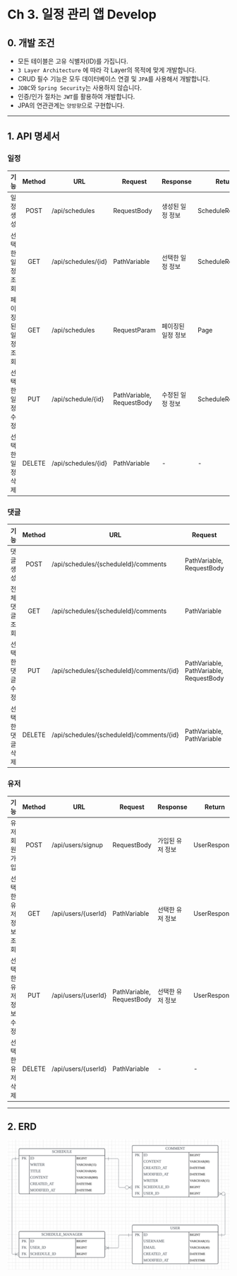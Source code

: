 # Ch 3. 일정 관리 앱 Develop

## 0. 개발 조건

- 모든 테이블은 고유 식별자(ID)를 가집니다.
- `3 Layer Architecture` 에 따라 각 Layer의 목적에 맞게 개발합니다.
- CRUD 필수 기능은 모두 데이터베이스 연결 및  `JPA`를 사용해서 개발합니다.
- `JDBC`와 `Spring Security`는 사용하지 않습니다.
- 인증/인가 절차는 `JWT`를 활용하여 개발합니다.
- JPA의 연관관계는 `양방향`으로 구현합니다.

---

## 1. API 명세서
### 일정
| 기능         | Method | URL                 | Request                   | Response   | Return                        |
|------------|:------:|---------------------|---------------------------|------------|-------------------------------|
| 일정 생성      |  POST  | /api/schedules      | RequestBody               | 생성된 일정 정보  | ScheduleResponse              |
| 선택한 일정 조회  |  GET   | /api/schedules/{id} | PathVariable              | 선택한 일정 정보  | ScheduleResponse              |
| 페이징된 일정 조회 |  GET   | /api/schedules      | RequestParam              | 페이징된 일정 정보 | Page <SchedulePagingResponse> |
| 선택한 일정 수정  |  PUT   | /api/schedule/{id}  | PathVariable, RequestBody | 수정된 일정 정보  | ScheduleResponse              |
| 선택한 일정 삭제  | DELETE | /api/schedules/{id} | PathVariable              | -          | -                             |

### 댓글
| 기능         | Method | URL                                       | Request                                 | Response  | Return                 |
|:-----------|:------:|-------------------------------------------|-----------------------------------------|-----------|------------------------|
| 댓글 생성      |  POST  | /api/schedules/{scheduleId}/comments      | PathVariable, RequestBody               | 생성된 댓글 정보 | CommentResponse        |
| 전체 댓글 조회   |  GET   | /api/schedules/{scheduleId}/comments      | PathVariable                            | 모든 댓글 정보  | List <CommentResponse> |
| 선택한 댓글 수정  |  PUT   | /api/schedules/{scheduleId}/comments/{id} | PathVariable, PathVariable, RequestBody | 수정된 댓글 정보 | CommentResponse        |
| 선택한 댓글 삭제  | DELETE | /api/schedules/{scheduleId}/comments/{id} | PathVariable, PathVariable              | -         | -                      |

### 유저
| 기능           | Method | URL                 | Request                   | Response  | Return       |
|--------------|:------:|---------------------|---------------------------|-----------|--------------|
| 유저 회원가입      |  POST  | /api/users/signup   | RequestBody               | 가입된 유저 정보 | UserResponse |
| 선택한 유저 정보 조회 |  GET   | /api/users/{userId} | PathVariable              | 선택한 유저 정보 | UserResponse |
| 선택한 유저 정보 수정 |  PUT   | /api/users/{userId} | PathVariable, RequestBody | 선택한 유저 정보 | UserResponse |
| 선택한 유저 삭제    | DELETE | /api/users/{userId} | PathVariable              | -         | -            |

---

## 2. ERD
![ERD1](/img/ERD1.png)